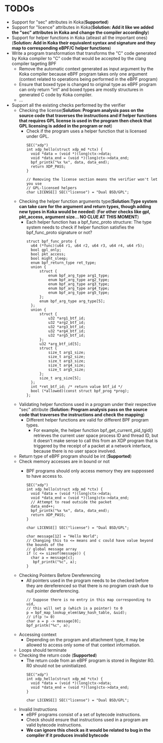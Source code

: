 # TODOs

- Support for "sec" attributes in Koka(**Supported**)
- Support for "licence" attributes in Koka(**Solution: Add it like we added the "sec" attributes in Koka and change the compiler accordingly**)
- Support for helper functions in Koka (atleast all the important ones)(**Solution: Add in Koka their equivalent syntax and signature and they map to corresponding eBPF/C helper functions**)
- Write a program transformation that transforms the "C" code generated by Koka compiler to "C" code that would be accepted by the clang compiler tageting BPF
  - Remove the automatic context generated as input argument by the Koka compiler because eBPF program takes only one argument (context related to operations being performed in the eBPF program)
  - Ensure that boxed type is changed to original type as eBPF program can only return "int" and boxed types are mostly structures in generated C code by Koka compiler.
  - ...
- Support all the existing checks performed by the verifier
  - Checking the license(**Solution: Program analysis pass on the source code that traverses the instructions and if helper functions that requires GPL license is used in the program then check
    that GPL licensing is added in the program or not**)
    - Check if the program uses a helper function that is licensed under GPL.
      ```
      SEC("xdp")
      int xdp_hello(struct xdp_md *ctx) {
        void *data = (void *)(long)ctx->data;
        void *data_end = (void *)(long)ctx->data_end;
        bpf_printk("%x %x", data, data_end);
        return XDP_PASS;
      }

      // Removing the license section means the verifier won't let you use
      // GPL-licensed helpers
      char LICENSE[] SEC("license") = "Dual BSD/GPL";
      ```
  - Checking the helper function arguments type(**Solution:Type system can take care for the argument and return types, though adding new types in Koka would be needed**)
    (**For other checks like gpl, pkt_access, argument size... NO CLUE AT THIS MOMENT**)
    - Each helper function has a bpf_func_proto structure: The type system needs to check if helper function satisfies the bpf_func_proto signature or not?
      ```
      struct bpf_func_proto {
      	u64 (*func)(u64 r1, u64 r2, u64 r3, u64 r4, u64 r5);
      	bool gpl_only;
      	bool pkt_access;
      	bool might_sleep;
      	enum bpf_return_type ret_type;
      	union {
      		struct {
      			enum bpf_arg_type arg1_type;
      			enum bpf_arg_type arg2_type;
      			enum bpf_arg_type arg3_type;
      			enum bpf_arg_type arg4_type;
      			enum bpf_arg_type arg5_type;
      		};
      		enum bpf_arg_type arg_type[5];
      	};
      	union {
      		struct {
      			u32 *arg1_btf_id;
      			u32 *arg2_btf_id;
      			u32 *arg3_btf_id;
      			u32 *arg4_btf_id;
      			u32 *arg5_btf_id;
      		};
      		u32 *arg_btf_id[5];
      		struct {
      			size_t arg1_size;
      			size_t arg2_size;
      			size_t arg3_size;
      			size_t arg4_size;
      			size_t arg5_size;
      		};
      		size_t arg_size[5];
      	};
      	int *ret_btf_id; /* return value btf_id */
      	bool (*allowed)(const struct bpf_prog *prog);
      };
      ```
  - Validating helper functions used in a program under their respective "sec" attribute (**Solution: Program analysis pass on the source code that traverses the instructions and check the mapping**)
    - Different helper functions are valid for different BPF program types.
        - For example, the helper function bpf_get_current_pid_tgid() retrieves the current user space process ID and thread ID, but it doesn't make sense to call this from an XDP program
          that is triggered by the receipt of a packet at a network interface, because there is no user space involved.
  - Return type of eBPF program should be int (**Supported**)
  - Check memory accesses are in bound or not
      - BPF programs should only access memory they are suppossed to have access to.
        ```
        SEC("xdp")
        int xdp_hello(struct xdp_md *ctx) {
          void *data = (void *)(long)ctx->data;
          void *data_end = (void *)(long)ctx->data_end;
          // Attempt to read outside the packet
          data_end++;
          bpf_printk("%x %x", data, data_end);
          return XDP_PASS;
        }
  
        char LICENSE[] SEC("license") = "Dual BSD/GPL";
        ```

        ```
        char message[12] = "Hello World";
        // Changing this to <= means and c could have value beyond the bounds of the
        // global message array
        if (c <= sizeof(message)) {
          char a = message[c];
           bpf_printk("%c", a);
        }
        ```
  - Checking Pointers Before Dereferencing
      - All pointers used in the program needs to be checked before they are dereferenced so that there is no program crash due to null pointer dereferencing.
        ```
        // Suppose there is no entry in this map corresponding to uid,
        // this will set p (which is a pointer) to 0
        p = bpf_map_lookup_elem(&my_hash_table, &uid);
        // if(p != 0)
        char a = p -> message[0];
        bpf_printk("%c", a);
        ```
  - Accessing context
      - Depending on the program and attachment type, it may be allowed to access only some of that context information.
  - Loops should terminate
  - Checking the return code (**Supported**)
      - The return code from an eBPF program is stored in Register R0. R0 should not be uninitialized.
        ```
        SEC("xdp")
        int xdp_hello(struct xdp_md *ctx) {
          void *data = (void *)(long)ctx->data;
          void *data_end = (void *)(long)ctx->data_end;
        }

        char LICENSE[] SEC("license") = "Dual BSD/GPL";
        ```
  - Invalid Instructions
    - eBPF programs consist of a set of bytecode instructions.
    - Check should ensure that instructions used in a program are valid bytecode instructions.
    - **We can ignore this check as it would be related to bug in the compiler if it produces invalid bytecode**
          

